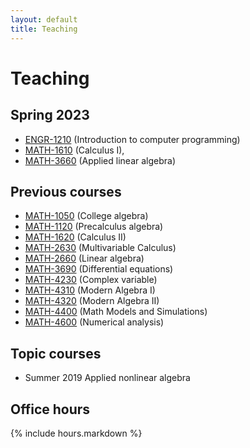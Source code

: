```yaml
---
layout: default
title: Teaching
---
```


# Teaching

## Spring 2023

- [ENGR-1210](matlab/)    (Introduction to computer programming)
- [MATH-1610](calc1/)     (Calculus I),
- [MATH-3660](applinalg/) (Applied linear algebra)

## Previous courses

- [MATH-1050](math-1050/) (College algebra)
- [MATH-1120](math-1120/) (Precalculus algebra)
- [MATH-1620](calc2/)     (Calculus II)
- [MATH-2630](calc3/)     (Multivariable Calculus)
- [MATH-2660](linalg/)    (Linear algebra)
- [MATH-3690](ode/)       (Differential equations)
- [MATH-4230](complex/)   (Complex variable)
- [MATH-4310](alg1/)      (Modern Algebra I)
- [MATH-4320](alg2/)      (Modern Algebra II)
- [MATH-4400](modsim/)    (Math Models and Simulations)
- [MATH-4600](num/)       (Numerical analysis)

## Topic courses

- Summer 2019 Applied nonlinear algebra

## Office hours

{% include hours.markdown %}
